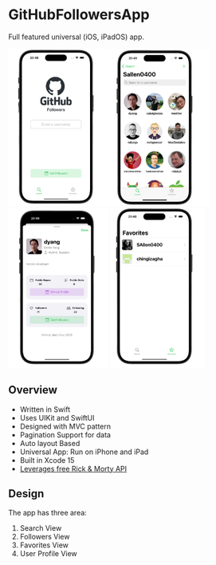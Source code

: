 # GitHubFollowersApp


Full featured universal (iOS, iPadOS) app.

<div>
    <img src="screenshots/ss01.png" width="190" />
    <img src="screenshots/ss02.png" width="210" />
    <img src="screenshots/ss03.png" width="200" />
    <img src="screenshots/ss04.png" width="190" />
</div>



## Overview
- Written in Swift
- Uses UIKit and SwiftUI
- Designed with MVC pattern
- Pagination Support for data
- Auto layout Based
- Universal App: Run on iPhone and iPad
- Built in Xcode 15
- [Leverages free Rick & Morty API](https://docs.github.com/en/rest/quickstart?apiVersion=2022-11-28)


## Design

The app has three area:

1. Search View
2. Followers View
3. Favorites View
4. User Profile View
